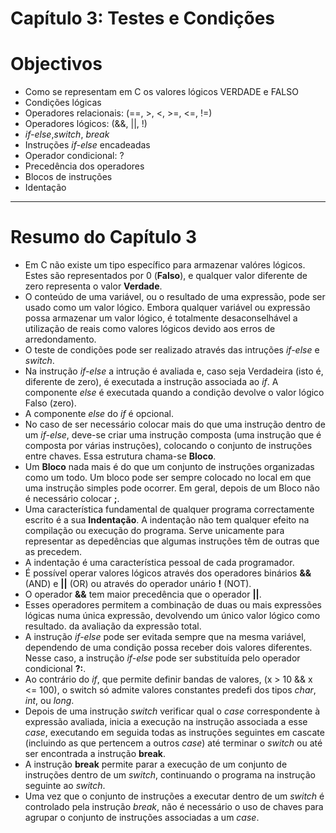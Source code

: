 Capítulo 3: Testes e Condições
============================================================

# Objectivos

- Como se representam em C os valores lógicos VERDADE e FALSO
- Condições lógicas
- Operadores relacionais: (==, >, <, >=, <=, !=)
- Operadores lógicos: (&&, ||, !)
- *if-else*,*switch*, *break*
- Instruções *if-else* encadeadas
- Operador condicional: ?
- Precedência dos operadores
- Blocos de instruções
- Identação

****

# Resumo do Capítulo 3

* Em C não existe um tipo específico para armazenar valóres lógicos. Estes são representados por 0 (**Falso**), e
  qualquer valor diferente de zero representa o valor **Verdade**.
* O conteúdo de uma variável, ou o resultado de uma expressão, pode ser usado como um valor lógico. Embora qualquer
  variável ou expressão possa armazenar um valor lógico, é totalmente desaconselhável a utilização de reais como valores
  lógicos devido aos erros de arredondamento.
* O teste de condições pode ser realizado através das intruções *if-else* e *switch*.
* Na instrução *if-else* a intrução é avaliada e, caso seja Verdadeira (isto é, diferente de zero), é executada a
  instrução associada ao *if*. A componente *else* é executada quando a condição devolve o valor lógico Falso (zero).
* A componente *else* do *if* é opcional.
* No caso de ser necessário colocar mais do que uma instrução dentro de um *if-else*, deve-se criar uma instrução
  composta (uma instrução que é composta por várias instruções), colocando o conjunto de instruções entre chaves. Essa
  estrutura chama-se **Bloco**.
* Um **Bloco** nada mais é do que um conjunto de instruções organizadas como um todo. Um bloco pode ser sempre colocado
  no local em que uma instrução simples pode ocorrer. Em geral, depois de um Bloco não é necessário colocar **;**.
* Uma característica fundamental de qualquer programa correctamente escrito é a sua **Indentação**. A indentação não tem
  qualquer efeito na compilação ou execução do programa. Serve unicamente para representar as depedências que algumas
  instruções têm de outras que as precedem.
* A indentação é uma característica pessoal de cada programador.
* É possível operar valores lógicos através dos operadores binários **&&** (AND) e **||** (OR) ou através do operador
  unário **!** (NOT).
* O operador **&&** tem maior precedência que o operador **||**.
* Esses operadores permitem a combinação de duas ou mais expressões lógicas numa única expressão, devolvendo um único
  valor lógico como resultado. da avaliação da expressão total.
* A instrução *if-else* pode ser evitada sempre que na mesma variável, dependendo de uma condição possa receber dois
  valores diferentes. Nesse caso, a instrução *if-else* pode ser substituída pelo operador condicional **?:**.
* Ao contrário do *if*, que permite definir bandas de valores, (x > 10 && x <= 100), o switch só admite valores
  constantes predefi dos tipos *char*, *int*, ou *long*.
* Depois de uma instrução *switch* verificar qual o *case* correspondente à expressão avaliada, inicia a execução na
  instrução associada a esse *case*, executando em seguida todas as instruções seguintes em cascate (incluindo as que
  pertencem a outros *case*) até terminar o *switch* ou até ser encontrada a instrução **break**.
* A instrução **break** permite parar a execução de um conjunto de instruções dentro de um *switch*, continuando o
  programa na instrução seguinte ao *switch*.
* Uma vez que o conjunto de instruções a executar dentro de um *switch* é controlado pela instrução *break*, não é
  necessário o uso de chaves para agrupar o conjunto de instruções associadas a um *case*.
